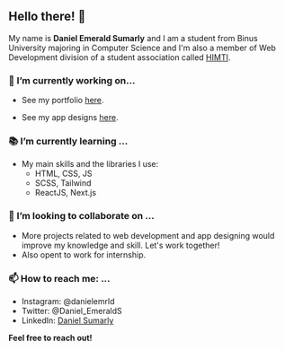 ## Hello there! 👋

My name is **Daniel Emerald Sumarly** and I am a student from Binus University majoring in Computer Science and I'm also a member of Web Development division of a student association called [HIMTI](https://ofog.himti.or.id/).

### :hammer: I’m currently working on...
- See my portfolio [here](https://danielsumarly.vercel.app/).

- See my app designs [here](https://www.figma.com/@danielemerald).

### :books: I’m currently learning ...
- My main skills and the libraries I use:
  - HTML, CSS, JS
  - SCSS, Tailwind
  - ReactJS, Next.js

### 👯 I’m looking to collaborate on ...
- More projects related to web development and app designing would improve my knowledge and skill. Let's work together!
- Also opent to work for internship.

### 📫 How to reach me: ...
- Instagram: @danielemrld
- Twitter: @Daniel_EmeraldS
- LinkedIn: [Daniel Sumarly](https://linkedin.com/in/danielemerald)

**Feel free to reach out!**

<!--
**Pilvorm/Pilvorm** is a ✨ _special_ ✨ repository because its `README.md` (this file) appears on your GitHub profile.

Here are some ideas to get you started:

- 🔭 I’m currently working on ...
- 🌱 I’m currently learning ...
- 👯 I’m looking to collaborate on ...
- 🤔 I’m looking for help with ...
- 💬 Ask me about ...
- 📫 How to reach me: ...
- 😄 Pronouns: ...
- ⚡ Fun fact: ...
-->
